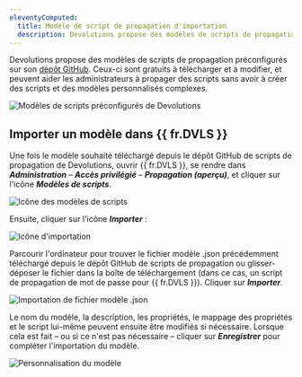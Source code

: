 ```yaml
---
eleventyComputed:
  title: Modèle de script de propagation d'importation
  description: Devolutions propose des modèles de scripts de propagation préconfigurés sur son dépôt GitHub. Ceux-ci sont gratuits à télécharger et à modifier, et peuvent aider les administrateurs à propager des scripts sans avoir à créer des scripts et des modèles personnalisés complexes.
---
```

Devolutions propose des modèles de scripts de propagation préconfigurés sur son [dépôt GitHub](https://github.com/Devolutions/PAM-Providers/tree/master/Propagation-Scripts). Ceux-ci sont gratuits à télécharger et à modifier, et peuvent aider les administrateurs à propager des scripts sans avoir à créer des scripts et des modèles personnalisés complexes.

![Modèles de scripts préconfigurés de Devolutions](https://cdnweb.devolutions.net/docs/INTERFACE4051_2024_2.png)

## Importer un modèle dans {{ fr.DVLS }}
Une fois le modèle souhaité téléchargé depuis le dépôt GitHub de scripts de propagation de Devolutions, ouvrir {{ fr.DVLS }}, se rendre dans ***Administration*** – ***Accès privilégié*** – ***Propagation (aperçu)***, et cliquer sur l'icône ***Modèles de scripts***.

![Icône des modèles de scripts](https://cdnweb.devolutions.net/docs/DVLS4042_2024_2.png)

Ensuite, cliquer sur l'icône ***Importer*** :

![Icône d'importation](https://cdnweb.devolutions.net/docs/DVLS4043_2024_2.png)

Parcourir l'ordinateur pour trouver le fichier modèle .json précédemment téléchargé depuis le dépôt GitHub de scripts de propagation ou glisser-déposer le fichier dans la boîte de téléchargement (dans ce cas, un script de propagation de mot de passe pour {{ fr.DVLS }}). Cliquer sur ***Importer***.

![Importation de fichier modèle .json](https://cdnweb.devolutions.net/docs/DVLS4044_2024_2.png)

Le nom du modèle, la description, les propriétés, le mappage des propriétés et le script lui-même peuvent ensuite être modifiés si nécessaire. Lorsque cela est fait – ou si ce n'est pas nécessaire – cliquer sur ***Enregistrer*** pour compléter l'importation du modèle.

![Personnalisation du modèle](https://cdnweb.devolutions.net/docs/DVLS4045_2024_2.png)
